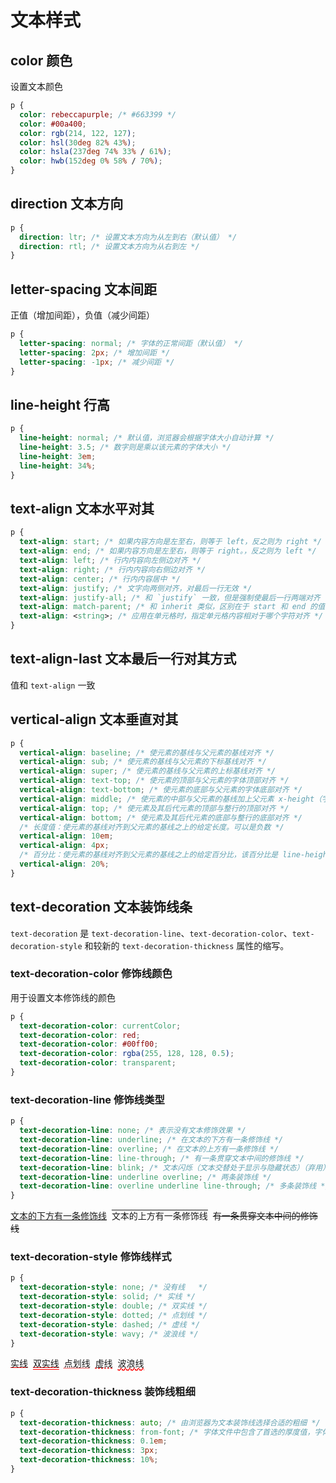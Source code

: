 # 文本样式

## color 颜色

设置文本颜色

```css
p {
  color: rebeccapurple; /* #663399 */
  color: #00a400;
  color: rgb(214, 122, 127);
  color: hsl(30deg 82% 43%);
  color: hsla(237deg 74% 33% / 61%);
  color: hwb(152deg 0% 58% / 70%);
}
```

## direction 文本方向

```css
p {
  direction: ltr; /* 设置文本方向为从左到右（默认值） */
  direction: rtl; /* 设置文本方向为从右到左 */
}
```

## letter-spacing 文本间距

正值（增加间距），负值（减少间距）

```css
p {
  letter-spacing: normal; /* 字体的正常间距（默认值） */
  letter-spacing: 2px; /* 增加间距 */
  letter-spacing: -1px; /* 减少间距 */
}
```

## line-height 行高

```css
p {
  line-height: normal; /* 默认值，浏览器会根据字体大小自动计算 */
  line-height: 3.5; /* 数字则是乘以该元素的字体大小 */
  line-height: 3em;
  line-height: 34%;
}
```

## text-align 文本水平对其

```css
p {
  text-align: start; /* 如果内容方向是左至右，则等于 left，反之则为 right */
  text-align: end; /* 如果内容方向是左至右，则等于 right。，反之则为 left */
  text-align: left; /* 行内内容向左侧边对齐 */
  text-align: right; /* 行内内容向右侧边对齐 */
  text-align: center; /* 行内内容居中 */
  text-align: justify; /* 文字向两侧对齐，对最后一行无效 */
  text-align: justify-all; /* 和 `justify` 一致，但是强制使最后一行两端对齐 */
  text-align: match-parent; /* 和 inherit 类似，区别在于 start 和 end 的值根据父元素的 direction 确定，并被替换为恰当的 left 或 right 值 */
  text-align: <string>; /* 应用在单元格时，指定单元格内容相对于哪个字符对齐 */
}
```

## text-align-last 文本最后一行对其方式

值和 `text-align` 一致

## vertical-align 文本垂直对其

```css
p {
  vertical-align: baseline; /* 使元素的基线与父元素的基线对齐 */
  vertical-align: sub; /* 使元素的基线与父元素的下标基线对齐 */
  vertical-align: super; /* 使元素的基线与父元素的上标基线对齐 */
  vertical-align: text-top; /* 使元素的顶部与父元素的字体顶部对齐 */
  vertical-align: text-bottom; /* 使元素的底部与父元素的字体底部对齐 */
  vertical-align: middle; /* 使元素的中部与父元素的基线加上父元素 x-height（字母 x 高度）的一半对齐 */
  vertical-align: top; /* 使元素及其后代元素的顶部与整行的顶部对齐 */
  vertical-align: bottom; /* 使元素及其后代元素的底部与整行的底部对齐 */
  /* 长度值：使元素的基线对齐到父元素的基线之上的给定长度。可以是负数 */
  vertical-align: 10em;
  vertical-align: 4px;
  /* 百分比：使元素的基线对齐到父元素的基线之上的给定百分比，该百分比是 line-height 属性的百分比。可以是负数 */
  vertical-align: 20%;
}
```

## text-decoration 文本装饰线条

`text-decoration` 是 `text-decoration-line`、`text-decoration-color`、`text-decoration-style` 和较新的 `text-decoration-thickness` 属性的缩写。


### text-decoration-color 修饰线颜色

用于设置文本修饰线的颜色

```css
p {
  text-decoration-color: currentColor;
  text-decoration-color: red;
  text-decoration-color: #00ff00;
  text-decoration-color: rgba(255, 128, 128, 0.5);
  text-decoration-color: transparent;
}
```

### text-decoration-line 修饰线类型

```css
p {
  text-decoration-line: none; /* 表示没有文本修饰效果 */
  text-decoration-line: underline; /* 在文本的下方有一条修饰线 */
  text-decoration-line: overline; /* 在文本的上方有一条修饰线 */
  text-decoration-line: line-through; /* 有一条贯穿文本中间的修饰线 */
  text-decoration-line: blink; /* 文本闪烁（文本交替处于显示与隐藏状态）（弃用） */
  text-decoration-line: underline overline; /* 两条装饰线 */
  text-decoration-line: overline underline line-through; /* 多条装饰线 */
}
```

<span style="text-decoration-line: underline;">文本的下方有一条修饰线</span>&nbsp;
<span style="text-decoration-line: overline;">文本的上方有一条修饰线</span>&nbsp;
<span style="text-decoration-line: line-through;">有一条贯穿文本中间的修饰线</span>

### text-decoration-style 修饰线样式

```css
p {
  text-decoration-style: none; /* 没有线   */
  text-decoration-style: solid; /* 实线 */
  text-decoration-style: double; /* 双实线 */
  text-decoration-style: dotted; /* 点划线 */
  text-decoration-style: dashed; /* 虚线 */
  text-decoration-style: wavy; /* 波浪线 */
}
```

<span style="text-decoration: underline red solid;">实线</span>&nbsp;
<span style="text-decoration: underline red double;">双实线</span>&nbsp;
<span style="text-decoration: underline red dotted;">点划线</span>&nbsp;
<span style="text-decoration: underline red dashed;">虚线</span>&nbsp;
<span style="text-decoration: underline red wavy;">波浪线</span>

### text-decoration-thickness 装饰线粗细

```css
p {
  text-decoration-thickness: auto; /* 由浏览器为文本装饰线选择合适的粗细 */
  text-decoration-thickness: from-font; /* 字体文件中包含了首选的厚度值，字体文件中没有，则效果和设置为 auto 一样 */
  text-decoration-thickness: 0.1em;
  text-decoration-thickness: 3px;
  text-decoration-thickness: 10%;
}
```

